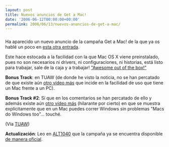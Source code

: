 ```yaml
---
layout: post
title: Nuevos anuncios de Get a Mac!
date: '2006-06-12T00:00:00+00:00'
permalink: 2006/06/13/nuevos-anuncios-de-get-a-mac/
---
```

<a href="http://speed.pointroll.com/PointRoll/Media/panels/Apple/118440/applMacs_Panl_300_061206_r05.swf?prTag=http://clk.pointroll.com/pc/?p=-118442%26i=943E749B-662E-48ED-8567-3FF254CF1422&cTag=clickurl=http://clk.atdmt.com/TLA/go/cntnkapp0070000016tla/direct%253Bat.tlaapp00000070%253Bct.1/01/&resTag1=?href=http://www.apple.com/getamac&resTag2=?href=http://www.apple.com/legal/privacy/&prVidMethod=1&prVideoUI=0&prAudioUI=1&prVidId=2&prBorder=0"><img style="display:block; margin:0px auto 10px; text-align:center;cursor:pointer; cursor:hand;" src="http://photos1.blogger.com/blogger/6639/1972/1600/Imagen%202.0.png" border="0" alt="" /></a>Ha aparecido un nuevo anuncio de la campaña Get a Mac! de la que ya os hablé un poco en <a href="http://resistancefutile.blogspot.com/2006/05/get-mac.html">esta otra entrada</a>.

Este hace estocada a la facilidad con la que Mac OS X viene preinstalado, pues no son necesarios ni drivers, ni configuraciones, ni historias, está listo para trabajar, sale de la caja y a trabajar! <a href="http://speed.pointroll.com/PointRoll/Media/panels/Apple/118440/applMacs_Panl_300_061206_r05.swf?prTag=http://clk.pointroll.com/pc/?p=-118442%26i=943E749B-662E-48ED-8567-3FF254CF1422&cTag=clickurl=http://clk.atdmt.com/TLA/go/cntnkapp0070000016tla/direct%253Bat.tlaapp00000070%253Bct.1/01/&resTag1=?href=http://www.apple.com/getamac&resTag2=?href=http://www.apple.com/legal/privacy/&prVidMethod=1&prVideoUI=0&prAudioUI=1&prVidId=2&prBorder=0">"Awesome out of the box!"</a>

<span style="font-weight:bold;">Bonus Track</span>: en TUAW (de donde he visto la noticia, no se han percatado de que existe aún <a href="http://speed.pointroll.com/PointRoll/Media/panels/Apple/118440/applMacs_Panl_300_061206_r05.swf">otro vídeo más</a> que incide en la facilidad de uso que tiene un Mac frente a un PC).

<span style="font-weight:bold;">Bonus Track #2</span>: Sí que en los comentarios se han percatado de ello y además existe aún <a href="http://speed.pointroll.com/PointRoll/Media/panels/Apple/118440/applMacs_Panl_300_061206_r05.swf?prTag=http://clk.pointroll.com/pc/?p=-118443%26i=D663DA6F-01FE-435F-B1C5-1D0F4B7EE478&cTag=clickurl=http://clk.atdmt.com/TLA/go/spnxxapp0070000059tla/direct%253Bat.tlaapp00000072%253Bct.1/01/&resTag1=?href=http://www.apple.com/getamac&resTag2=?href=http://www.apple.com/legal/privacy/&prVidMethod=1&prVideoUI=0&prAudioUI=1&prVidId=3&prBorder=0">otro vídeo más</a> (hilarante por cierto) en que se muestra explícitamente que en un Mac puedes correr Windows sin problemas "Macs do Windows too"... touché.

(Vía <a href="http://www.tuaw.com/2006/06/12/new-mac-ad-surfaces/">TUAW</a>)

<span style="font-weight:bold;">Actualización</span>: Leo en <a href="http://www.alt1040.com/archivo/2006/06/12/mas-comerciales-mac-vs-pc-de-apple/">ALT1040</a> que la campaña ya se encuentra disponible <a href="http://www.apple.com/getamac/">de manera oficial</a>.
